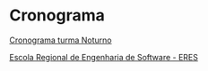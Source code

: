 # Cronograma

<!-- [Cronograma turma Matutino](cg_cronograma_mat.pdf "Cronograma turma Matutino")  -->

[Cronograma turma Noturno](cg_cronograma_not.pdf "Cronograma turma Noturno")  

[Escola Regional de Engenharia de Software - ERES](<https://eres-sbc-br.github.io/eres2022/> "Escola Regional de Engenharia de Software - ERES")  

<!-- [Semana Acadêmica: BCC e SIS](<https://github.com/dalton-reis/disciplinaIpMat/tree/main/SemanaAcademica> "Semana Acadêmica: BCC e SIS")  -->
<!-- [SEMINCO: BCC e SIS](<> "SEMINCO: BCC e SIS")  -->
